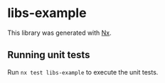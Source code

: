 # libs-example

This library was generated with [Nx](https://nx.dev).

## Running unit tests

Run `nx test libs-example` to execute the unit tests.
